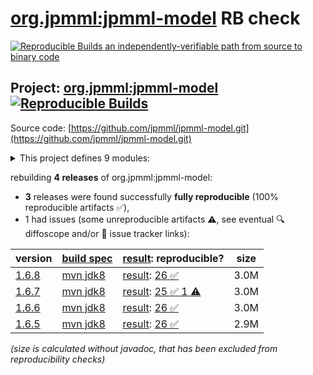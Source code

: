 [org.jpmml:jpmml-model](https://central.sonatype.com/artifact/org.jpmml/jpmml-model/versions) RB check
=======

[![Reproducible Builds](https://reproducible-builds.org/images/logos/rb.svg) an independently-verifiable path from source to binary code](https://reproducible-builds.org/)

## Project: [org.jpmml:jpmml-model](https://central.sonatype.com/artifact/org.jpmml/jpmml-model/versions) [![Reproducible Builds](https://img.shields.io/endpoint?url=https://raw.githubusercontent.com/jvm-repo-rebuild/reproducible-central/master/content/org/jpmml/jpmml-model/badge.json)](https://github.com/jvm-repo-rebuild/reproducible-central/blob/master/content/org/jpmml/jpmml-model/README.md)

Source code: [https://github.com/jpmml/jpmml-model.git](https://github.com/jpmml/jpmml-model.git)

<details><summary>This project defines 9 modules:</summary>

* [org.jpmml:jpmml-model](https://central.sonatype.com/artifact/org.jpmml/jpmml-model/overview)
* [org.jpmml:pmml-agent](https://central.sonatype.com/artifact/org.jpmml/pmml-agent/overview)
* [org.jpmml:pmml-model](https://central.sonatype.com/artifact/org.jpmml/pmml-model/overview)
* [org.jpmml:pmml-model-gwt](https://central.sonatype.com/artifact/org.jpmml/pmml-model-gwt/overview)
* [org.jpmml:pmml-model-jackson](https://central.sonatype.com/artifact/org.jpmml/pmml-model-jackson/overview)
* [org.jpmml:pmml-model-kryo](https://central.sonatype.com/artifact/org.jpmml/pmml-model-kryo/overview)
* [org.jpmml:pmml-model-metro](https://central.sonatype.com/artifact/org.jpmml/pmml-model-metro/overview)
* [org.jpmml:pmml-model-moxy](https://central.sonatype.com/artifact/org.jpmml/pmml-model-moxy/overview)
* [org.jpmml:pmml-xjc](https://central.sonatype.com/artifact/org.jpmml/pmml-xjc/overview)
</details>

rebuilding **4 releases** of org.jpmml:jpmml-model:
- **3** releases were found successfully **fully reproducible** (100% reproducible artifacts :white_check_mark:),
- 1 had issues (some unreproducible artifacts :warning:, see eventual :mag: diffoscope and/or :memo: issue tracker links):

| version | [build spec](/BUILDSPEC.md) | [result](https://reproducible-builds.org/docs/jvm/): reproducible? | size |
| -- | --------- | ------ | -- |
| [1.6.8](https://central.sonatype.com/artifact/org.jpmml/jpmml-model/1.6.8/pom) | [mvn jdk8](jpmml-model-1.6.8.buildspec) | [result](jpmml-model-1.6.8.buildinfo): [26 :white_check_mark: ](jpmml-model-1.6.8.buildcompare) | 3.0M |
| [1.6.7](https://central.sonatype.com/artifact/org.jpmml/jpmml-model/1.6.7/pom) | [mvn jdk8](jpmml-model-1.6.7.buildspec) | [result](jpmml-model-1.6.7.buildinfo): [25 :white_check_mark:  1 :warning:](jpmml-model-1.6.7.buildcompare) | 3.0M |
| [1.6.6](https://central.sonatype.com/artifact/org.jpmml/jpmml-model/1.6.6/pom) | [mvn jdk8](jpmml-model-1.6.6.buildspec) | [result](jpmml-model-1.6.6.buildinfo): [26 :white_check_mark: ](jpmml-model-1.6.6.buildcompare) | 3.0M |
| [1.6.5](https://central.sonatype.com/artifact/org.jpmml/jpmml-model/1.6.5/pom) | [mvn jdk8](jpmml-model-1.6.5.buildspec) | [result](jpmml-model-1.6.5.buildinfo): [26 :white_check_mark: ](jpmml-model-1.6.5.buildcompare) | 2.9M |

<i>(size is calculated without javadoc, that has been excluded from reproducibility checks)</i>
